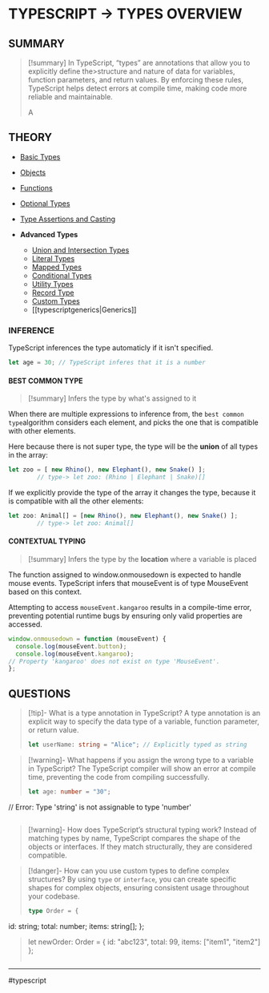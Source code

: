# TYPESCRIPT -> TYPES OVERVIEW
## SUMMARY
> [!summary]
>In TypeScript, “types” are annotations that allow you to explicitly define the>structure and nature of data for variables, function parameters, and return values. By enforcing these rules, TypeScript helps detect errors at compile time, making code more reliable and maintainable.
>
> A

## THEORY
- [Basic Types](typescript_basic_types.md)
- [Objects](typescript_objects.md)
- [Functions](typescript_functions.md)
- [Optional Types](typescript_optional_types.md)
- [Type Assertions and Casting](typescriptassertioncasting.md)

- **Advanced Types**
	- [Union and Intersection Types](typescriptunionintersection.md)
	- [Literal Types](typescriptliteraltypes.md)
	- [Mapped Types](typescriptmappedtypes.md)
	- [Conditional Types](typescriptconditionaltypes.md)
	- [Utility Types](typescriptutilitytypes.md)
	- [Record Type](typescriptrecord.md)
	- [Custom Types](typescript_custom_types.md)
	- [[typescriptgenerics|Generics]]
### INFERENCE

TypeScript inferences the type automaticly if it isn't specified.


```ts
let age = 30; // TypeScript inferes that it is a number
```

#### BEST COMMON TYPE
> [!summary] 
>Infers the type by what's assigned to it 

When there are multiple expressions to inference from, the `best common type`algorithm considers each element, and picks the one that is compatible with other elements.

Here because there is not super type, the type will be the **union** of all types in the array:
```ts
let zoo = [ new Rhino(), new Elephant(), new Snake() ];
		// type-> let zoo: (Rhino | Elephant | Snake)[]
```
If we explicitly provide the type of the array it changes the type, because it is compatible with all the other elements:
```ts 
let zoo: Animal[] = [new Rhino(), new Elephant(), new Snake() ];
		// type-> let zoo: Animal[]
```

#### CONTEXTUAL TYPING
> [!summary]
> Infers the type by the **location** where a variable is placed

The function assigned to window.onmousedown is expected to handle mouse events. TypeScript infers that mouseEvent is of type MouseEvent based on this context.

Attempting to access `mouseEvent.kangaroo` results in a compile-time error, preventing potential runtime bugs by ensuring only valid properties are accessed.

```ts
window.onmousedown = function (mouseEvent) {
  console.log(mouseEvent.button);
  console.log(mouseEvent.kangaroo);
// Property 'kangaroo' does not exist on type 'MouseEvent'.
};
```
## QUESTIONS
> [!tip]- What is a type annotation in TypeScript?
> A type annotation is an explicit way to specify the data type of a variable, function parameter, or return value.
> ```typescript
> let userName: string = "Alice"; // Explicitly typed as string
> ```

> [!warning]- What happens if you assign the wrong type to a variable in TypeScript?
> The TypeScript compiler will show an error at compile time, preventing the code from compiling successfully.
> ```typescript
> let age: number = "30"; 
// Error: Type 'string' is not assignable to type 'number'
>```

> [!warning]- How does TypeScript’s structural typing work?
> Instead of matching types by name, TypeScript compares the shape of the objects or interfaces. If they match structurally, they are considered compatible.

> [!danger]- How can you use custom types to define complex structures?
> By using `type` or `interface`, you can create specific shapes for complex objects, ensuring consistent usage throughout your codebase.
>```typescript
>type Order = {
  id: string;
  total: number;
  items: string[];
};
>let newOrder: Order = { id: "abc123", total: 99, items: ["item1", "item2"] };
>```
- - - 
#typescript 